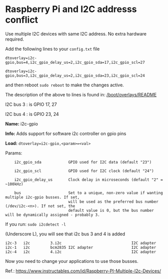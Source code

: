 # Raspberry Pi and I2C addresss conflict

Use multiple I2C devices with same I2C address. No extra hardware required.

Add the following lines to your `config.txt` file

`dtoverlay=i2c-gpio,bus=4,i2c_gpio_delay_us=2,i2c_gpio_sda=17,i2c_gpio_scl=27`

`dtoverlay=i2c-gpio,bus=3,i2c_gpio_delay_us=2,i2c_gpio_sda=23,i2c_gpio_scl=24`

and then reboot `sudo reboot` to make the changes active.

The description of the above to lines is found in: [/boot/overlays/README](https://raw.githubusercontent.com/raspberrypi/firmware/master/boot/overlays/README)

I2C bus 3 : is GPIO 17, 27

I2C bus 4 : is GPIO 23, 24

**Name:**   i2c-gpio

**Info:**   Adds support for software i2c controller on gpio pins

**Load:**   `dtoverlay=i2c-gpio,<param>=<val>`

Params:

        i2c_gpio_sda            GPIO used for I2C data (default "23")

        i2c_gpio_scl            GPIO used for I2C clock (default "24")

        i2c_gpio_delay_us       Clock delay in microseconds (default "2" = ~100kHz)

        bus                     Set to a unique, non-zero value if wanting multiple i2c-gpio busses. If set,
                                will be used as the preferred bus number (/dev/i2c-<n>). If not set, the
                                default value is 0, but the bus number will be dynamically assigned - probably 3.

If you run: `sudo i2cdetect -l`

(Underscore L), you will see that i2c bus 3 and 4 is added

```
i2c-3	i2c       	3.i2c                           	I2C adapter
i2c-1	i2c       	bcm2835 I2C adapter             	I2C adapter
i2c-4	i2c       	4.i2c                           	I2C adapter
```

Now you need to change your applications to use those busses.

Ref.: https://www.instructables.com/id/Raspberry-PI-Multiple-I2c-Devices/
